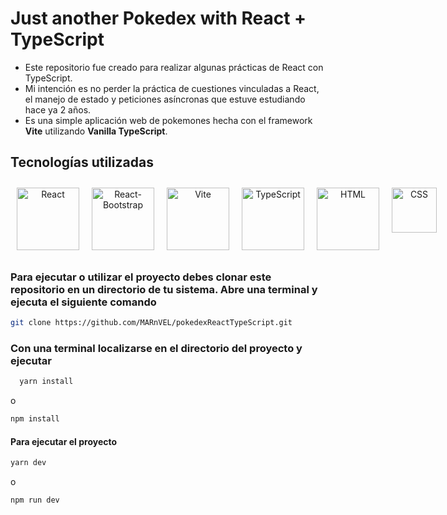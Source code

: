 
# Just another Pokedex with React + TypeScript

* Este repositorio fue creado para realizar algunas prácticas de React con TypeScript.
* Mi intención es no perder la práctica de cuestiones vinculadas a React, el manejo de estado y peticiones asíncronas que estuve estudiando hace ya 2 años.
* Es una simple aplicación web de pokemones hecha con el framework **Vite** utilizando **Vanilla TypeScript**.

## Tecnologías utilizadas

<div align="center" style="display: flex">
      <span>
         <a href="https://react.dev/" target="_blank">
               <img width="100" style="margin: 10" title='React' src='https://upload.wikimedia.org/wikipedia/commons/a/a7/React-icon.svg'>
         </a>
      </span>
      <span>
         <a href="https://react-bootstrap.netlify.app/" target="_blank">
               <img width="100" style="margin: 10" title='React-Bootstrap' src='https://upload.wikimedia.org/wikipedia/commons/b/b2/Bootstrap_logo.svg'>
         </a>
      </span>
      <span>
         <a href="https://vitejs.dev/" target="_blank">
               <img width="100" style="margin: 10" title='Vite' src='https://upload.wikimedia.org/wikipedia/commons/f/f1/Vitejs-logo.svg'>
         </a>
      </span>
      <br/>
      <span>
         <a href="https://www.typescriptlang.org/" target="_blank" title='TypeScript'>
               <img width="100" style="margin: 10" title='TypeScript' src='https://upload.wikimedia.org/wikipedia/commons/thumb/f/f5/Typescript.svg/800px-Typescript.svg.png?20230616215448'>
         </a>
      </span>
      <span>
         <a href="https://www.w3schools.com/html/default.asp" title='html' target="_blank">
               <img width="100" style="margin: 10" title='HTML' src='https://upload.wikimedia.org/wikipedia/commons/thumb/6/61/HTML5_logo_and_wordmark.svg/1024px-HTML5_logo_and_wordmark.svg.png'>
         </a>
      </span>
      <span>
         <a href="https://www.w3schools.com/css/default.asp" title='CSS' target="_blank">
               <img width="72" style="margin: 10" title='CSS' src='https://upload.wikimedia.org/wikipedia/commons/thumb/d/d5/CSS3_logo_and_wordmark.svg/800px-CSS3_logo_and_wordmark.svg.png'>
         </a>
      </span>
</div>

### Para ejecutar o utilizar el proyecto debes clonar este repositorio en un directorio de tu sistema. Abre una terminal y ejecuta el siguiente comando

```bash
git clone https://github.com/MARnVEL/pokedexReactTypeScript.git
```

### Con una terminal localizarse en el directorio del proyecto y ejecutar

```bash
  yarn install
```

o

```bash
npm install
```

#### Para ejecutar el proyecto

```bash
yarn dev
```

o

```bash
npm run dev
```
